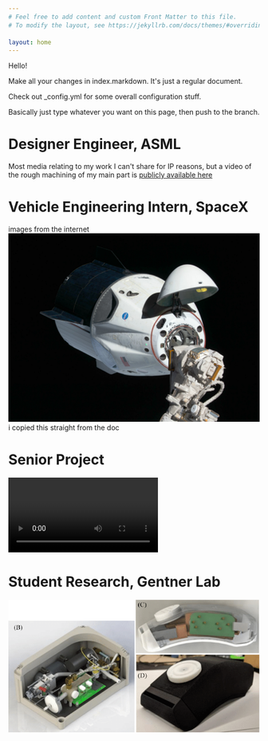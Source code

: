 ```yaml
---
# Feel free to add content and custom Front Matter to this file.
# To modify the layout, see https://jekyllrb.com/docs/themes/#overriding-theme-defaults

layout: home
---
```


Hello!

Make all your changes in index.markdown. It's just a regular document.

Check out _config.yml for some overall configuration stuff.

Basically just type whatever you want on this page, then push to the branch.

# Designer Engineer, ASML
Most media relating to my work I can't share for IP reasons, but a video of the rough machining of my main part is [publicly available here](https://www.youtube.com/watch?v=3UsKrDwd37k)

# Vehicle Engineering Intern, SpaceX
images from the internet
![Tux, the Linux mascot](/spacex.jpg)
i copied this straight from the doc

# Senior Project
![MC-Five](/MC-Five.mp4)

# Student Research, Gentner Lab
![Multipollutant sensor](/sensor.png)

